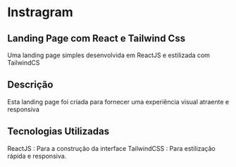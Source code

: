 # Instragram
<h2>Landing Page com React e Tailwind Css</h2>


Uma landing page simples desenvolvida em ReactJS e estilizada com TailwindCS

## Descrição
Esta landing page foi criada para fornecer uma experiência visual atraente e responsiva

## Tecnologias Utilizadas
ReactJS : Para a construção da interface
TailwindCSS : Para estilização rápida e responsiva.
